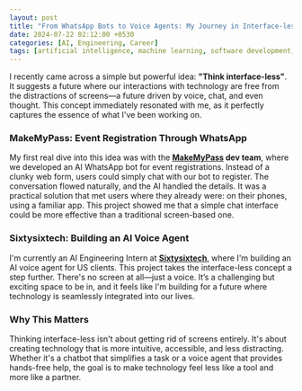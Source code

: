 ```yaml
---
layout: post
title: "From WhatsApp Bots to Voice Agents: My Journey in Interface-less AI"
date: 2024-07-22 02:12:00 +0530
categories: [AI, Engineering, Career]
tags: [artificial intelligence, machine learning, software development, career]
---
```


I recently came across a simple but powerful idea: **"Think interface-less"**. It suggests a future where our interactions with technology are free from the distractions of screens—a future driven by voice, chat, and even thought. This concept immediately resonated with me, as it perfectly captures the essence of what I've been working on.

### MakeMyPass: Event Registration Through WhatsApp

My first real dive into this idea was with the **[MakeMyPass](https://makemypass.com) dev team**, where we developed an AI WhatsApp bot for event registrations. Instead of a clunky web form, users could simply chat with our bot to register. The conversation flowed naturally, and the AI handled the details. It was a practical solution that met users where they already were: on their phones, using a familiar app. This project showed me that a simple chat interface could be more effective than a traditional screen-based one.

### Sixtysixtech: Building an AI Voice Agent

I'm currently an AI Engineering Intern at **[Sixtysixtech](https://sixtysixtech.com/)**, where I'm building an AI voice agent for US clients. This project takes the interface-less concept a step further. There's no screen at all—just a voice. It’s a challenging but exciting space to be in, and it feels like I'm building for a future where technology is seamlessly integrated into our lives.

### Why This Matters

Thinking interface-less isn't about getting rid of screens entirely. It's about creating technology that is more intuitive, accessible, and less distracting. Whether it's a chatbot that simplifies a task or a voice agent that provides hands-free help, the goal is to make technology feel less like a tool and more like a partner.
